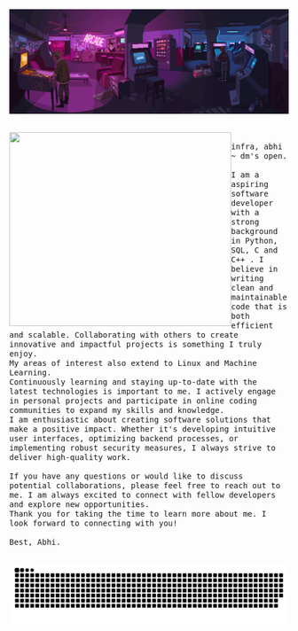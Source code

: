<!--
**abhicodes07/abhicodes07** is a ✨ _special_ ✨ repository because its `README.md` (this file) appears on your GitHub profile.

you can add other headers or other features like this
<img src="/assets/images/horizontal-divider-gradient.gif">
this is a source link of these files
simply commit the neccessary files to your profile readme repository


Here are some ideas to get you started:

- 🔭 I’m currently working on ...
- 🌱 I’m currently learning ...
- 👯 I’m looking to collaborate on ...
- 🤔 I’m looking for help with ...
- 💬 Ask me about ...
- 📫 How to reach me: ...
- 😄 Pronouns: ...
- ⚡ Fun fact: ...
-->
<!-- Snake contribution graph -->
##
![synthwave gif](https://github.com/abhicodes07/abhicodes07/blob/main/gifs/synthwave.gif)
##




<!--<div align="center">
  <p>
    <img src="https://github.com/abhicodes07/abhicodes07/blob/main/Texts/welcome_pixel.png">
  </p>
</div> -->


<p float="left">
 <img src="https://i.imgur.com/B3JCZ5I.jpeg" height="350" width="400" align="left">
  <p float="left">
    <samp>
      <br>
      infra, abhi ~ dm's open.
      <br>
      <br>
      I am a aspiring software developer with a strong background in Python, SQL, C and C++ . I believe in writing clean and maintainable code that is both efficient and scalable. Collaborating with others to create innovative and impactful projects is something I truly enjoy.<br>My areas of interest also extend to Linux and Machine Learning.<br>Continuously learning and staying up-to-date with the latest technologies is important to me. I actively engage in personal projects and participate in online coding communities to expand my skills and knowledge.<br>I am enthusiastic about creating software solutions that make a positive impact. Whether it's developing intuitive user interfaces, optimizing backend processes, or implementing robust security measures, I always strive to deliver high-quality work.<br><br>If you have any questions or would like to discuss potential collaborations, please feel free to reach out to me. I am always excited to connect with fellow developers and explore new opportunities.<br>Thank you for taking the time to learn more about me. I look forward to connecting with you!<br><br>Best, Abhi.
      <br>
    </samp>
  </p>
</p>

## 
![snake gif](https://github.com/abhicodes07/abhicodes07/blob/output/github-contribution-grid-snake-dark.svg)

